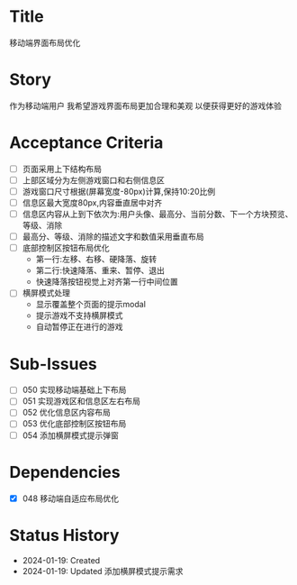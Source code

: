 # Title
移动端界面布局优化

# Story
作为移动端用户
我希望游戏界面布局更加合理和美观
以便获得更好的游戏体验

# Acceptance Criteria
- [ ] 页面采用上下结构布局
- [ ] 上部区域分为左侧游戏窗口和右侧信息区
- [ ] 游戏窗口尺寸根据(屏幕宽度-80px)计算,保持10:20比例
- [ ] 信息区最大宽度80px,内容垂直居中对齐
- [ ] 信息区内容从上到下依次为:用户头像、最高分、当前分数、下一个方块预览、等级、消除
- [ ] 最高分、等级、消除的描述文字和数值采用垂直布局
- [ ] 底部控制区按钮布局优化
  - 第一行:左移、右移、硬降落、旋转
  - 第二行:快速降落、重来、暂停、退出
  - 快速降落按钮视觉上对齐第一行中间位置
- [ ] 横屏模式处理
  - 显示覆盖整个页面的提示modal
  - 提示游戏不支持横屏模式
  - 自动暂停正在进行的游戏

# Sub-Issues
- [ ] 050 实现移动端基础上下布局
- [ ] 051 实现游戏区和信息区左右布局
- [ ] 052 优化信息区内容布局
- [ ] 053 优化底部控制区按钮布局
- [ ] 054 添加横屏模式提示弹窗

# Dependencies
- [x] 048 移动端自适应布局优化

# Status History
- 2024-01-19: Created
- 2024-01-19: Updated 添加横屏模式提示需求
